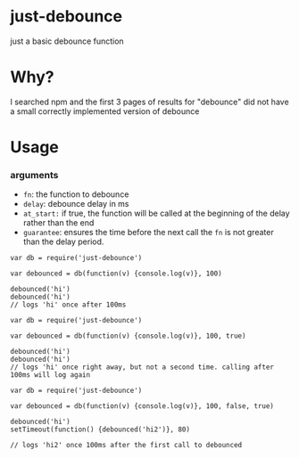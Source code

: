 just-debounce
=============

just a basic debounce function

# Why?
I searched npm and the first 3 pages of results for "debounce" did not have a
small correctly implemented version of debounce

# Usage

### arguments
* `fn`: the function to debounce
* `delay`: debounce delay in ms
* `at_start:` if true, the function will be called at the beginning of the
delay rather than the end
* `guarantee`: ensures the time before the next call the `fn` is not greater \
than the delay period.
```
var db = require('just-debounce')

var debounced = db(function(v) {console.log(v)}, 100)

debounced('hi')
debounced('hi')
// logs 'hi' once after 100ms
```
```
var db = require('just-debounce')

var debounced = db(function(v) {console.log(v)}, 100, true)

debounced('hi')
debounced('hi')
// logs 'hi' once right away, but not a second time. calling after 100ms will log again
```
```
var db = require('just-debounce')

var debounced = db(function(v) {console.log(v)}, 100, false, true)

debounced('hi')
setTimeout(function() {debounced('hi2')}, 80)

// logs 'hi2' once 100ms after the first call to debounced
```
